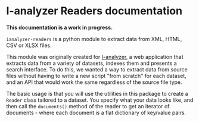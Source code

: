 # I-analyzer Readers documentation

**This documentation is a work in progress.**

`ianalyzer-readers` is a python module to extract data from XML, HTML, CSV or XLSX files.

This module was originally created for [I-analyzer](https://github.com/UUDigitalHumanitieslab/I-analyzer), a web application that extracts data from a variety of datasets, indexes them and presents a search interface. To do this, we wanted a way to extract data from source files without having to write a new script "from scratch" for each dataset, and an API that would work the same regardless of the source file type.

The basic usage is that you will use the utilities in this package to create a `Reader` class tailored to a dataset. You specify what your data looks like, and then call the `documents()` method of the reader to get an iterator of documents - where each document is a flat dictionary of key/value pairs.
